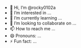 - 👋 Hi, I’m @rocky0102a
- 👀 I’m interested in ...
- 🌱 I’m currently learning ...
- 💞️ I’m looking to collaborate on ...
- 📫 How to reach me ...
- 😄 Pronouns: ...
- ⚡ Fun fact: ...

<!---
rocky0102a/rocky0102a is a ✨ special ✨ repository because its `README.md` (this file) appears on your GitHub profile.
You can click the Preview link to take a look at your changes.
--->
